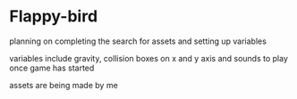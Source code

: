 # Flappy-bird
planning on completing the search for assets and setting up variables



variables include gravity, collision boxes on x and y axis and sounds to play once game has started 

assets are being made by me 
